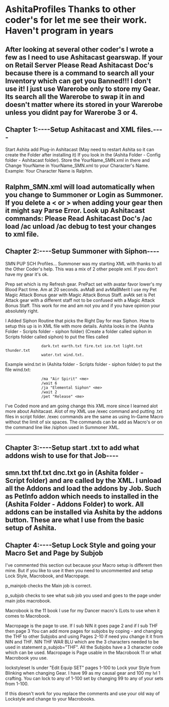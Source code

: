 # AshitaProfiles Thanks to other coder's for let me see their work. Haven't program in years
After looking at several other coder's I wrote a few as I need to use Ashitacast gearswap.
If your on Retail Server Please Read Ashitacast Doc's because there is a command to search all
your Inventory which can get you Banned!!! I don't use it! I just use Warerobe only to store my
Gear. Its search all the Warerobe to swap it in and doesn't matter where its stored in your
Warerobe unless you didnt pay for Warerobe 3 or 4. 
--------------------------------------------------------------------------------------------------------------
Chapter 1:----Setup Ashitacast and XML files.----
-------------------------------------------------
Start Ashita add Plug-in Ashitacast (May need to restart Ashita so 
it can create the Folder after installing it)
If you look in the (Ashita Folder - Config folder - Ashitacast folder).
Store the YourName_SMN.xml in there and Change YourName in YourName_SMN.xml
to your Character's Name. Example: Your Character Name is Ralphm.

Ralphm_SMN.xml will load automatically when you change to Summoner
or Login as Summoner. If you delete a < or > when adding your gear
then it might say Parse Error. Look up Ashitacast commands:
Please Read Ashitacast Doc's
/ac load
/ac unload
/ac debug
to test your changes to xml file.
--------------------------------------------------------------------------------------------------------------
Chapter 2:----Setup Summoner with Siphon----
--------------------------------------------
SMN PUP SCH Profiles...
Summoner was my starting XML with thanks to all the Other Coder's help. This was a mix of 2 other people xml.
If you don't have my gear it's ok.

Prep set which is my Refresh gear. 
PrePact set with avatar favor lower's my Blood Pact time. Am at 20 seconds.
avMaB and avMaBMerit I use my Pet Magic Attack Bonus gear with Magic Attack Bonus Staff.
avAtk set is Pet Attack gear with a different staff not to be confused with a Magic Attack Bonus Staff.
This work for me and am not you and if you have opinion your absolutely right.

I Added Siphon Routine that picks the Right Day for max Siphon. 
How to setup this up is in XML file with more details.
			Ashita looks in the (Ashita Folder - Scripts folder - siphon folder)
			(Create a folder called siphon in Scripts folder called siphon) to put the files called 
						
					
					dark.txt earth.txt fire.txt ice.txt light.txt thunder.txt 
					water.txt wind.txt. 
					
  Example wind.txt in (Ashita folder - Scripts folder - siphon folder) to put the file wind.txt:
					
					/ma "Air Spirit" <me>
					/wait 6
					/ja "Elemental Siphon" <me>
					/wait 2
					/pet "Release" <me>

I've Coded more and am going change this XML more since I learned alot more about Ashitacast.
Alot of my XML use /exec command and putting .txt files in script folder. 
/exec commands are the same as using In-Game Macro without the limit of six spaces.
The commands can be add as Macro's or on the command line like /siphon used in Summoner XML.

--------------------------------------------------------------------------------------------------------------
Chapter 3:----Setup start .txt to add what addons wish to use for that Job----
------------------------------------------------------------------------------
smn.txt thf.txt dnc.txt go in (Ashita folder - Script folder) and are called by the XML.
I unload all the Addons and load the addons by Job. Such as PetInfo addon which needs
to installed in the (Ashita Folder - Addons Folder) to work. All addons can be installed
via Ashita by the addons button. These are what I use from the basic setup of Ashita.
--------------------------------------------------------------------------------------------------------------
Chapter 4:----Setup Lock Style and going your Macro Set and Page by Subjob
--------------------------------------------------------------------------
I've commented this section out because your Macro setup is different then mine.
But if you like to use it then you need to uncommented and setup Lock Style, Macrobook, and Macropage.

p_mainjob	checks the Main job is correct.

p_subjob	checks to see what sub job you used and goes to the page under
		main jobs macrobook.
		
		
Macrobook 	is the 11 book I use for my Dancer macro's (Lots to use when it comes to Macrobook.

Macropage	is the page to use. If I sub NIN it goes page 2 and if I sub THF then page 3
		You can add more pages for subjobs by coping <elseif> - </elseif> and changing
		the THF to other Subjobs and using Pages 2-10 if need you change it it from NIN and THF.
		NIN THF WAR BLU which are the 3 characters needed to be used in statement p_subjob="THF".
		All the Subjobs have a 3 character code which can be used.
		Macropage is Page usable in the Macrobook 11 or what Macrobook you use.

lockstyleset    Is under "Edit Equip SET" pages 1-100 to Lock your Style from Blinking when changing Gear.
		I have 99 as my causal gear and 100 my lvl 1 crafting. You can lock to any of 1-100 set
		by changing 99	<setvar name="lock" value="99" /> to any of your sets from 1-100.
		

If this doesn't work for you replace the comments and use your old way of Lockstyle and change
to your Macrobooks.
		
			

